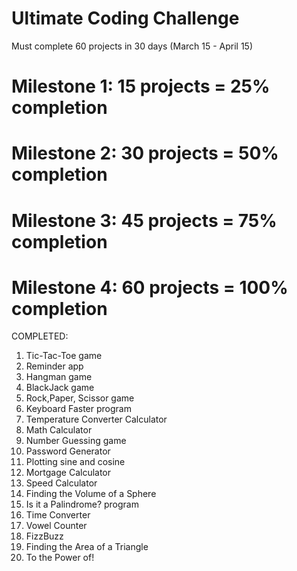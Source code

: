 # Ultimate Coding Challenge 
Must complete 60 projects in 30 days (March 15 - April 15)

# Milestone 1: 15 projects = 25% completion 
# Milestone 2: 30 projects = 50% completion
# Milestone 3: 45 projects = 75% completion 
# Milestone 4: 60 projects = 100% completion


COMPLETED: 

1. Tic-Tac-Toe game
2. Reminder app
3. Hangman game
4. BlackJack game
5. Rock,Paper, Scissor game
6. Keyboard Faster program
7. Temperature Converter Calculator
8. Math Calculator 
9. Number Guessing game
10. Password Generator
11. Plotting sine and cosine
12. Mortgage Calculator
13. Speed Calculator 
14. Finding the Volume of a Sphere
15. Is it a Palindrome? program
16. Time Converter
17. Vowel Counter
18. FizzBuzz
19. Finding the Area of a Triangle
20. To the Power of!

